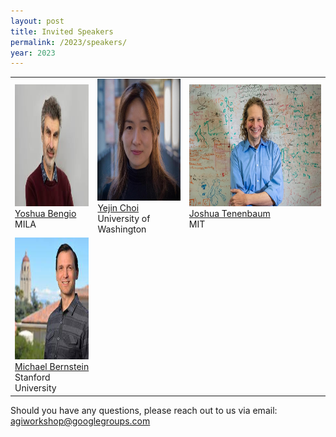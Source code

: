 ```yaml
---
layout: post
title: Invited Speakers
permalink: /2023/speakers/
year: 2023
---
```


<table>
  <tr>
    <td> 
      <img src="/images/people/YoshuaBengio.jpg?raw=true" alt="1" width=150px height=195px><br/>
      <a href="https://yoshuabengio.org">Yoshua Bengio</a><br/>
      MILA
    </td>
    <td> 
      <img src="/images/people/YejinChoi.jpg?raw=true" alt="1" width=150px height=195px><br/>
      <a href="https://homes.cs.washington.edu/~yejin/">Yejin Choi</a><br/>
      University of Washington
    </td>
    <td> 
      <img src="/images/people/JoshuaTenenbaum.jpg?raw=true" alt="1" width=auto height=195px><br/>
      <a href="https://web.mit.edu/cocosci/josh.html">Joshua Tenenbaum</a><br/>
      MIT
    </td>
  </tr> 
  <tr>
    <td> 
      <img src="/images/people/MichaelBernstein.jpg?raw=true" alt="1" width=150px height=195px><br/>
      <a href="https://profiles.stanford.edu/michael-bernstein">Michael Bernstein</a><br/>
      Stanford University
    </td>
  </tr> 
</table>


Should you have any questions, please reach out to us via email:<br>
[agiworkshop@googlegroups.com](mailto:agiworkshop@googlegroups.com)
